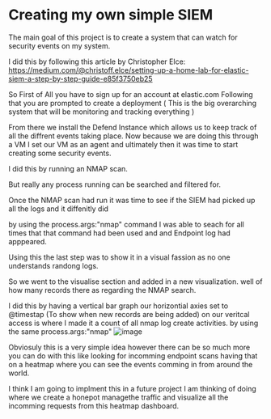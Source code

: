 # Creating my own simple SIEM
The main goal of this project is to create a system that can watch for security events on my system. 

I did this by following this article by Christopher Elce: https://medium.com/@christoff.elce/setting-up-a-home-lab-for-elastic-siem-a-step-by-step-guide-e85f3750eb25

So First of All you have to sign up for an account at elastic.com 
Following that you are prompted to create a deployment ( This is the big overarching system that will be monitoring and tracking everything ) 

From there we install the Defend Instance which allows us to keep track of all the diffrent events taking place. Now because we are doing this through a VM I set our VM as an agent and ultimately then it was time to start creating some security events. 

I did this by running an NMAP scan. 

But really any process running can be searched and filtered for. 

Once the NMAP scan had run it was time to see if the SIEM had picked up all the logs and it diffenitly did

by using the process.args:"nmap" command I was able to seach for all times that that command had been used and and Endpoint log had apppeared. 

Using this the last step was to show it in a visual fassion as no one understands randong logs. 

So we went to the visualise section and added in a new visualization. well of how many records there as regarding the NMAP search. 

I did this by having a vertical bar graph our horizontial axies set to @timestap (To show when new records are being added) on our veritcal access is where I made it a count of all nmap log create activities. by using the same process.args:"nmap" 
![image](https://github.com/user-attachments/assets/925b6fc9-3d32-42b2-8459-7fe2be18b028)


Obviosuly this is a very simple idea however there can be so much more you can do with this like looking for incomming endpoint scans having that on a heatmap where you can see the events comming in from around the world. 


I think I am going to implment this in a future project I am thinking of doing where we create a honepot managethe traffic and visualize all the incomming requests from this heatmap dashboard. 
